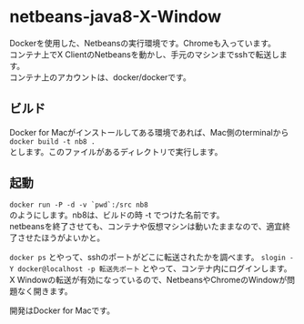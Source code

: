 # netbeans-java8-X-Window
Dockerを使用した、Netbeansの実行環境です。Chromeも入っています。  
コンテナ上でX ClientのNetbeansを動かし、手元のマシンまでsshで転送します。  
コンテナ上のアカウントは、docker/dockerです。

## ビルド
Docker for Macがインストールしてある環境であれば、Mac側のterminalから  
``docker build -t nb8 .``   
とします。このファイルがあるディレクトリで実行します。  

## 起動
``docker run -P -d -v `pwd`:/src nb8``  
のようにします。nb8は、ビルドの時 -t でつけた名前です。  
netbeansを終了させても、コンテナや仮想マシンは動いたままなので、適宜終了させたほうがよいかと。

``docker ps``
とやって、sshのポートがどこに転送されたかを調べます。
``slogin -Y docker@localhost -p 転送先ポート``
とやって、コンテナ内にログインします。X Windowの転送が有効になっているので、NetbeansやChromeのWindowが問題なく開きます。

開発はDocker for Macです。